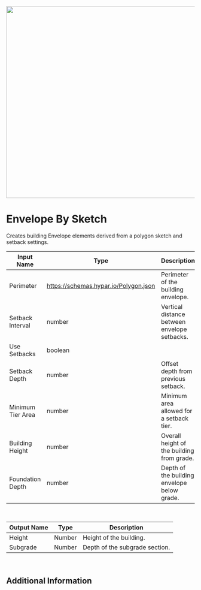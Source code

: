 <img src="preview.png" width="512">

# Envelope By Sketch

Creates building Envelope elements derived from a polygon sketch and setback settings.

|Input Name|Type|Description|
|---|---|---|
|Perimeter|https://schemas.hypar.io/Polygon.json|Perimeter of the building envelope.|
|Setback Interval|number|Vertical distance between envelope setbacks.|
|Use Setbacks|boolean||
|Setback Depth|number|Offset depth from previous setback.|
|Minimum Tier Area|number|Minimum area allowed for a setback tier.|
|Building Height|number|Overall height of the building from grade.|
|Foundation Depth|number|Depth of the building envelope below grade.|


<br>

|Output Name|Type|Description|
|---|---|---|
|Height|Number|Height of the building.|
|Subgrade|Number|Depth of the subgrade section.|


<br>

## Additional Information


